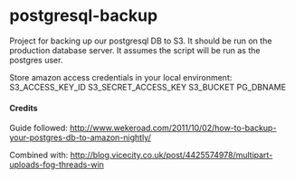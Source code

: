 postgresql-backup
=================

Project for backing up our postgresql DB to S3.  It should be run on the production database server. It assumes the script will be run as the postgres user.

Store amazon access credentials in your local environment:
S3_ACCESS_KEY_ID
S3_SECRET_ACCESS_KEY
S3_BUCKET
PG_DBNAME

#### Credits

Guide followed: http://www.wekeroad.com/2011/10/02/how-to-backup-your-postgres-db-to-amazon-nightly/

Combined with: http://blog.vicecity.co.uk/post/4425574978/multipart-uploads-fog-threads-win
